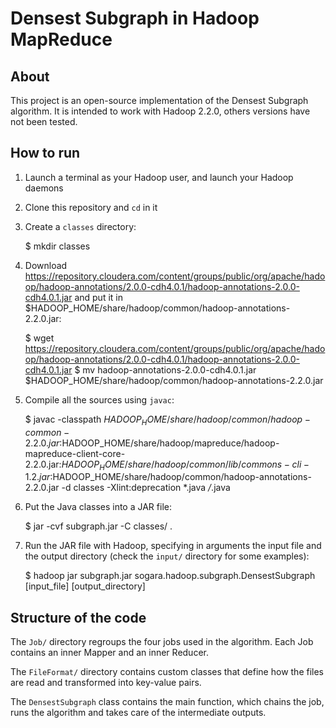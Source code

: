 Densest Subgraph in Hadoop MapReduce
====================================

About
-----
This project is an open-source implementation of the Densest Subgraph algorithm. It is intended to work with Hadoop 2.2.0, others versions have not been tested.

How to run
----------
1) Launch a terminal as your Hadoop user, and launch your Hadoop daemons

2) Clone this repository and `cd` in it

3) Create a `classes` directory:

	$ mkdir classes

4) Download https://repository.cloudera.com/content/groups/public/org/apache/hadoop/hadoop-annotations/2.0.0-cdh4.0.1/hadoop-annotations-2.0.0-cdh4.0.1.jar and put it in $HADOOP_HOME/share/hadoop/common/hadoop-annotations-2.2.0.jar:

	$ wget https://repository.cloudera.com/content/groups/public/org/apache/hadoop/hadoop-annotations/2.0.0-cdh4.0.1/hadoop-annotations-2.0.0-cdh4.0.1.jar
	$ mv hadoop-annotations-2.0.0-cdh4.0.1.jar $HADOOP_HOME/share/hadoop/common/hadoop-annotations-2.2.0.jar

5) Compile all the sources using `javac`:

	$ javac -classpath $HADOOP_HOME/share/hadoop/common/hadoop-common-2.2.0.jar:$HADOOP_HOME/share/hadoop/mapreduce/hadoop-mapreduce-client-core-2.2.0.jar:$HADOOP_HOME/share/hadoop/common/lib/commons-cli-1.2.jar:$HADOOP_HOME/share/hadoop/common/hadoop-annotations-2.2.0.jar -d classes -Xlint:deprecation *.java */*.java

6) Put the Java classes into a JAR file:

	$ jar -cvf subgraph.jar -C classes/ .

7) Run the JAR file with Hadoop, specifying in arguments the input file and the output directory (check the `input/` directory for some examples):

	$ hadoop jar subgraph.jar sogara.hadoop.subgraph.DensestSubgraph [input_file] [output_directory]

Structure of the code
---------------------

The `Job/` directory regroups the four jobs used in the algorithm. Each Job contains an inner Mapper and an inner Reducer.

The `FileFormat/` directory contains custom classes that define how the files are read and transformed into key-value pairs.

The `DensestSubgraph` class contains the main function, which chains the job, runs the algorithm and takes care of the intermediate outputs.
